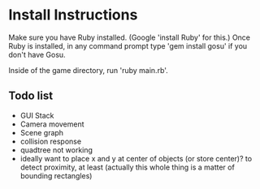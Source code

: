 # Install Instructions

Make sure you have Ruby installed. (Google 'install Ruby' for this.) Once Ruby is installed, in any command prompt type 'gem install gosu' if you don't have Gosu.

Inside of the game directory, run 'ruby main.rb'.

## Todo list

- GUI Stack
- Camera movement
- Scene graph
- collision response
- quadtree not working
- ideally want to place x and y at center of objects (or store center)? to detect proximity, at least (actually this whole thing is a matter of bounding rectangles)
